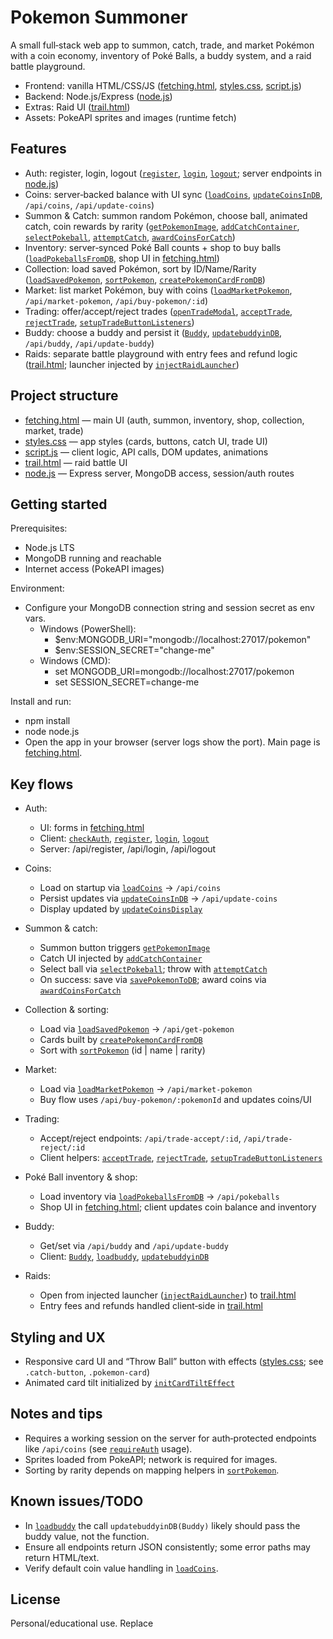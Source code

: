 # Pokemon Summoner

A small full‑stack web app to summon, catch, trade, and market Pokémon with a coin economy, inventory of Poké Balls, a buddy system, and a raid battle playground.

- Frontend: vanilla HTML/CSS/JS ([fetching.html](c:\Users\vamsi\Downloads\pokemon\fetching.html), [styles.css](c:\Users\vamsi\Downloads\pokemon\styles.css), [script.js](c:\Users\vamsi\Downloads\pokemon\script.js))
- Backend: Node.js/Express ([node.js](c:\Users\vamsi\Downloads\pokemon\node.js))
- Extras: Raid UI ([trail.html](c:\Users\vamsi\Downloads\pokemon\trail.html))
- Assets: PokeAPI sprites and images (runtime fetch)

## Features

- Auth: register, login, logout ([`register`](c:\Users\vamsi\Downloads\pokemon\script.js), [`login`](c:\Users\vamsi\Downloads\pokemon\script.js), [`logout`](c:\Users\vamsi\Downloads\pokemon\script.js); server endpoints in [node.js](c:\Users\vamsi\Downloads\pokemon\node.js))
- Coins: server‑backed balance with UI sync ([`loadCoins`](c:\Users\vamsi\Downloads\pokemon\script.js), [`updateCoinsInDB`](c:\Users\vamsi\Downloads\pokemon\script.js), `/api/coins`, `/api/update-coins`)
- Summon & Catch: summon random Pokémon, choose ball, animated catch, coin rewards by rarity ([`getPokemonImage`](c:\Users\vamsi\Downloads\pokemon\script.js), [`addCatchContainer`](c:\Users\vamsi\Downloads\pokemon\script.js), [`selectPokeball`](c:\Users\vamsi\Downloads\pokemon\script.js), [`attemptCatch`](c:\Users\vamsi\Downloads\pokemon\script.js), [`awardCoinsForCatch`](c:\Users\vamsi\Downloads\pokemon\script.js))
- Inventory: server‑synced Poké Ball counts + shop to buy balls ([`loadPokeballsFromDB`](c:\Users\vamsi\Downloads\pokemon\script.js), shop UI in [fetching.html](c:\Users\vamsi\Downloads\pokemon\fetching.html))
- Collection: load saved Pokémon, sort by ID/Name/Rarity ([`loadSavedPokemon`](c:\Users\vamsi\Downloads\pokemon\script.js), [`sortPokemon`](c:\Users\vamsi\Downloads\pokemon\script.js), [`createPokemonCardFromDB`](c:\Users\vamsi\Downloads\pokemon\script.js))
- Market: list market Pokémon, buy with coins ([`loadMarketPokemon`](c:\Users\vamsi\Downloads\pokemon\script.js), `/api/market-pokemon`, `/api/buy-pokemon/:id`)
- Trading: offer/accept/reject trades ([`openTradeModal`](c:\Users\vamsi\Downloads\pokemon\script.js), [`acceptTrade`](c:\Users\vamsi\Downloads\pokemon\script.js), [`rejectTrade`](c:\Users\vamsi\Downloads\pokemon\script.js), [`setupTradeButtonListeners`](c:\Users\vamsi\Downloads\pokemon\script.js))
- Buddy: choose a buddy and persist it ([`Buddy`](c:\Users\vamsi\Downloads\pokemon\script.js), [`updatebuddyinDB`](c:\Users\vamsi\Downloads\pokemon\script.js), `/api/buddy`, `/api/update-buddy`)
- Raids: separate battle playground with entry fees and refund logic ([trail.html](c:\Users\vamsi\Downloads\pokemon\trail.html); launcher injected by [`injectRaidLauncher`](c:\Users\vamsi\Downloads\pokemon\script.js))

## Project structure

- [fetching.html](c:\Users\vamsi\Downloads\pokemon\fetching.html) — main UI (auth, summon, inventory, shop, collection, market, trade)
- [styles.css](c:\Users\vamsi\Downloads\pokemon\styles.css) — app styles (cards, buttons, catch UI, trade UI)
- [script.js](c:\Users\vamsi\Downloads\pokemon\script.js) — client logic, API calls, DOM updates, animations
- [trail.html](c:\Users\vamsi\Downloads\pokemon\trail.html) — raid battle UI
- [node.js](c:\Users\vamsi\Downloads\pokemon\node.js) — Express server, MongoDB access, session/auth routes

## Getting started

Prerequisites:
- Node.js LTS
- MongoDB running and reachable
- Internet access (PokeAPI images)

Environment:
- Configure your MongoDB connection string and session secret as env vars.
  - Windows (PowerShell):
    - $env:MONGODB_URI="mongodb://localhost:27017/pokemon"
    - $env:SESSION_SECRET="change-me"
  - Windows (CMD):
    - set MONGODB_URI=mongodb://localhost:27017/pokemon
    - set SESSION_SECRET=change-me

Install and run:
- npm install
- node node.js
- Open the app in your browser (server logs show the port). Main page is [fetching.html](c:\Users\vamsi\Downloads\pokemon\fetching.html).

## Key flows

- Auth:
  - UI: forms in [fetching.html](c:\Users\vamsi\Downloads\pokemon\fetching.html)
  - Client: [`checkAuth`](c:\Users\vamsi\Downloads\pokemon\script.js), [`register`](c:\Users\vamsi\Downloads\pokemon\script.js), [`login`](c:\Users\vamsi\Downloads\pokemon\script.js), [`logout`](c:\Users\vamsi\Downloads\pokemon\script.js)
  - Server: /api/register, /api/login, /api/logout

- Coins:
  - Load on startup via [`loadCoins`](c:\Users\vamsi\Downloads\pokemon\script.js) → `/api/coins`
  - Persist updates via [`updateCoinsInDB`](c:\Users\vamsi\Downloads\pokemon\script.js) → `/api/update-coins`
  - Display updated by [`updateCoinsDisplay`](c:\Users\vamsi\Downloads\pokemon\script.js)

- Summon & catch:
  - Summon button triggers [`getPokemonImage`](c:\Users\vamsi\Downloads\pokemon\script.js)
  - Catch UI injected by [`addCatchContainer`](c:\Users\vamsi\Downloads\pokemon\script.js)
  - Select ball via [`selectPokeball`](c:\Users\vamsi\Downloads\pokemon\script.js); throw with [`attemptCatch`](c:\Users\vamsi\Downloads\pokemon\script.js)
  - On success: save via [`savePokemonToDB`](c:\Users\vamsi\Downloads\pokemon\script.js); award coins via [`awardCoinsForCatch`](c:\Users\vamsi\Downloads\pokemon\script.js)

- Collection & sorting:
  - Load via [`loadSavedPokemon`](c:\Users\vamsi\Downloads\pokemon\script.js) → `/api/get-pokemon`
  - Cards built by [`createPokemonCardFromDB`](c:\Users\vamsi\Downloads\pokemon\script.js)
  - Sort with [`sortPokemon`](c:\Users\vamsi\Downloads\pokemon\script.js) (id | name | rarity)

- Market:
  - Load via [`loadMarketPokemon`](c:\Users\vamsi\Downloads\pokemon\script.js) → `/api/market-pokemon`
  - Buy flow uses `/api/buy-pokemon/:pokemonId` and updates coins/UI

- Trading:
  - Accept/reject endpoints: `/api/trade-accept/:id`, `/api/trade-reject/:id`
  - Client helpers: [`acceptTrade`](c:\Users\vamsi\Downloads\pokemon\script.js), [`rejectTrade`](c:\Users\vamsi\Downloads\pokemon\script.js), [`setupTradeButtonListeners`](c:\Users\vamsi\Downloads\pokemon\script.js)

- Poké Ball inventory & shop:
  - Load inventory via [`loadPokeballsFromDB`](c:\Users\vamsi\Downloads\pokemon\script.js) → `/api/pokeballs`
  - Shop UI in [fetching.html](c:\Users\vamsi\Downloads\pokemon\fetching.html); client updates coin balance and inventory

- Buddy:
  - Get/set via `/api/buddy` and `/api/update-buddy`
  - Client: [`Buddy`](c:\Users\vamsi\Downloads\pokemon\script.js), [`loadbuddy`](c:\Users\vamsi\Downloads\pokemon\script.js), [`updatebuddyinDB`](c:\Users\vamsi\Downloads\pokemon\script.js)

- Raids:
  - Open from injected launcher ([`injectRaidLauncher`](c:\Users\vamsi\Downloads\pokemon\script.js)) to [trail.html](c:\Users\vamsi\Downloads\pokemon\trail.html#L1)
  - Entry fees and refunds handled client‑side in [trail.html](c:\Users\vamsi\Downloads\pokemon\trail.html)

## Styling and UX

- Responsive card UI and “Throw Ball” button with effects ([styles.css](c:\Users\vamsi\Downloads\pokemon\styles.css); see `.catch-button`, `.pokemon-card`)
- Animated card tilt initialized by [`initCardTiltEffect`](c:\Users\vamsi\Downloads\pokemon\script.js)

## Notes and tips

- Requires a working session on the server for auth‑protected endpoints like `/api/coins` (see [`requireAuth`](c:\Users\vamsi\Downloads\pokemon\node.js) usage).
- Sprites loaded from PokeAPI; network is required for images.
- Sorting by rarity depends on mapping helpers in [`sortPokemon`](c:\Users\vamsi\Downloads\pokemon\script.js).

## Known issues/TODO

- In [`loadbuddy`](c:\Users\vamsi\Downloads\pokemon\script.js) the call `updatebuddyinDB(Buddy)` likely should pass the buddy value, not the function.
- Ensure all endpoints return JSON consistently; some error paths may return HTML/text.
- Verify default coin value handling in [`loadCoins`](c:\Users\vamsi\Downloads\pokemon\script.js).

## License

Personal/educational use. Replace